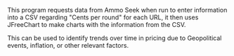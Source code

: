 This program requests data from Ammo Seek when run to enter information into a CSV regarding "Cents per round" for each URL, it then uses JFreeChart to make charts with the information from the CSV.

This can be used to identify trends over time in pricing due to Geopolitical events, inflation, or other relevant factors. 
